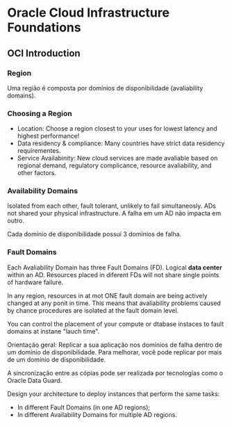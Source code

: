 # Oracle Cloud Infrastructure Foundations

## OCI Introduction

### Region

Uma região é composta por domínios de disponibilidade (avaliability domains). 

### Choosing a Region

- Location: Choose a region closest to your uses for lowest latency and highest performance!
- Data residency & compliance: Many countries have strict data residency requirementes.
- Service Availabinity: New cloud services are made avaliable based on regional demand, regulatory complicance, resource avaliability, and other factors.

### Availability Domains

Isolated from each other, fault tolerant, unlikely to fail simultaneosly. ADs not shared your physical infrastructure. A falha em um AD não impacta em outro. 

Cada domínio de disponibilidade possuí 3 domínios de falha.

### Fault Domains

Each Avaliability Domain has three Fault Domains (FD). Logical **data center** within an AD. Resources placed in diferent FDs will not share single points of hardware failure.

In any region, resources in at mot ONE fault domain are being actively changed at any ponit in time. This means that avaliability problems caused by chance procedures are isolated at the fault domain level.

You can control the placement of your compute or dtabase instaces to fault domains at instane "lauch time".

Orientação geral: Replicar a sua aplicação nos domínios de falha dentro de um domínio de disponibilidade. Para melhorar, você pode replicar por mais de um domínio de disponibilidade.

A sincronização entre as cópias pode ser realizada  por tecnologias como o Oracle Data Guard.

Design your architecture to deploy instances that perform the same tasks:
- In different Fault Domains (in one AD regions);
- In different Availability Domains for multiple AD regions.



